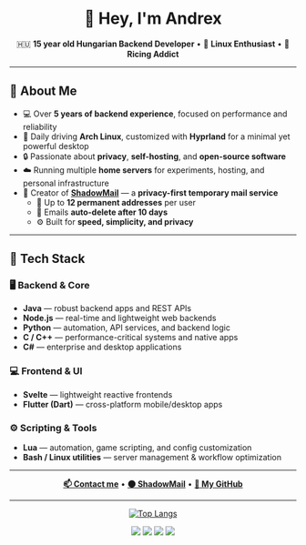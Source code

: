 <h1 align="center">👋 Hey, I'm Andrex</h1>

<p align="center">
  🇭🇺 <b>15 year old Hungarian Backend Developer</b> • 🐧 <b>Linux Enthusiast</b> • 🎨 <b>Ricing Addict</b>  
</p>

---

## 🧠 About Me

- 💻 Over **5 years of backend experience**, focused on performance and reliability  
- 🐧 Daily driving **Arch Linux**, customized with **Hyprland** for a minimal yet powerful desktop  
- 🔒 Passionate about **privacy**, **self-hosting**, and **open-source software**  
- ☁️ Running multiple **home servers** for experiments, hosting, and personal infrastructure  
- 💌 Creator of [**ShadowMail**](https://shadowmail.win) — a **privacy-first temporary mail service**
  - 📨 Up to **12 permanent addresses** per user  
  - 🧹 Emails **auto-delete after 10 days**  
  - ⚙️ Built for **speed, simplicity, and privacy**  

---

## 🧩 Tech Stack

### 🖥️ **Backend & Core**
- **Java** — robust backend apps and REST APIs  
- **Node.js** — real-time and lightweight web backends  
- **Python** — automation, API services, and backend logic  
- **C / C++** — performance-critical systems and native apps  
- **C#** — enterprise and desktop applications  

### 💻 **Frontend & UI**
- **Svelte** — lightweight reactive frontends  
- **Flutter (Dart)** — cross-platform mobile/desktop apps  

### ⚙️ **Scripting & Tools**
- **Lua** — automation, game scripting, and config customization  
- **Bash / Linux utilities** — server management & workflow optimization  

---

<p align="center">
  <a href="mailto:contact@andrexserver.org"><b>📫 Contact me</b></a> • 
  <a href="https://shadowmail.win"><b>🌑 ShadowMail</b></a> • 
  <a href="https://github.com/ItsAndrexDev"><b>💾 My GitHub</b></a>
</p>

---

<div align="center">

[![Top Langs](https://github-readme-stats.vercel.app/api/top-langs/?username=ItsAndrexDev&layout=compact&bg_color=00000000&border_color=00000000&text_color=fff)](https://github.com/anuraghazra/github-readme-stats)

</div>

<div align="center">
  <a href="https://shadowmail.win"><img src="https://img.shields.io/badge/Website-shadowmail.win-5c5cff?style=for-the-badge"></a>
  <a href="https://archlinux.org/"><img src="https://img.shields.io/badge/Arch_Linux-Riced-1793D1?style=for-the-badge&logo=arch-linux&logoColor=white"></a>
  <a href="https://hyprland.org/"><img src="https://img.shields.io/badge/Hyprland-Custom-7E57C2?style=for-the-badge&logo=wayland&logoColor=white"></a>
  <a href="https://github.com/antonkomarev/github-profile-views-counter">
    <img src="https://komarev.com/ghpvc/?username=AndrexDev&color=grey&style=for-the-badge">
  </a>
</div>
